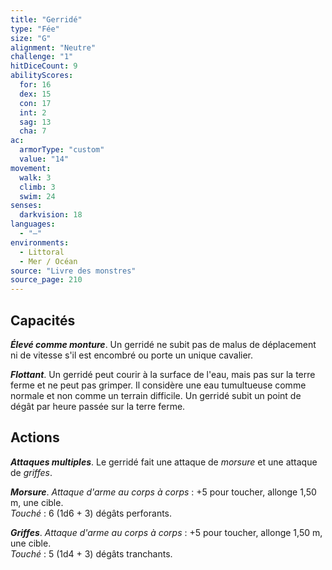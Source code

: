```yaml
---
title: "Gerridé"
type: "Fée"
size: "G"
alignment: "Neutre"
challenge: "1"
hitDiceCount: 9
abilityScores:
  for: 16
  dex: 15
  con: 17
  int: 2
  sag: 13
  cha: 7
ac: 
  armorType: "custom"
  value: "14"
movement: 
  walk: 3
  climb: 3
  swim: 24
senses: 
  darkvision: 18
languages: 
  - "—"
environments:
  - Littoral
  - Mer / Océan
source: "Livre des monstres"
source_page: 210
---
```

## Capacités
_**Élevé comme monture**_. Un gerridé ne subit pas de malus de déplacement ni de vitesse s'il est encombré ou porte un unique cavalier.

_**Flottant**_. Un gerridé peut courir à la surface de l'eau, mais pas sur la terre ferme et ne peut pas grimper. Il considère une eau tumultueuse comme normale et non comme un terrain difficile. Un gerridé subit un point de dégât par heure passée sur la terre ferme.

## Actions
_**Attaques multiples**_. Le gerridé fait une attaque de _morsure_ et une attaque de _griffes_.

_**Morsure**_. _Attaque d'arme au corps à corps_ : +5 pour toucher, allonge 1,50 m, une cible.  
_Touché_ : 6 (1d6 + 3) dégâts perforants.

_**Griffes**_. _Attaque d'arme au corps à corps_ : +5 pour toucher, allonge 1,50 m, une cible.  
_Touché_ : 5 (1d4 + 3) dégâts tranchants.
